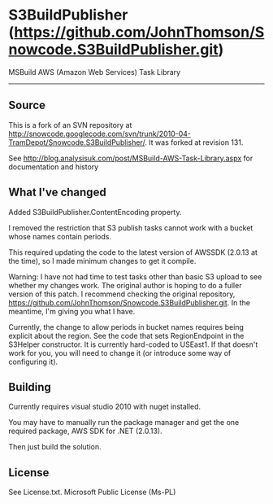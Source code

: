 # S3BuildPublisher (https://github.com/JohnThomson/Snowcode.S3BuildPublisher.git)

MSBuild AWS (Amazon Web Services) Task Library

***

## Source

This is a fork of an SVN repository at http://snowcode.googlecode.com/svn/trunk/2010-04-TramDepot/Snowcode.S3BuildPublisher/.
It was forked at revision 131.

See http://blog.analysisuk.com/post/MSBuild-AWS-Task-Library.aspx for documentation and history

## What I've changed

Added S3BuildPublisher.ContentEncoding property.

I removed the restriction that S3 publish tasks cannot work with a bucket whose names contain periods.

This required updating the code to the latest version of AWSSDK (2.0.13 at the time), so I made minimum changes to get it compile.

Warning: I have not had time to test tasks other than basic S3 upload to see whether my changes work. The original author is hoping to do a fuller version of this patch. I recommend checking the original repository, https://github.com/JohnThomson/Snowcode.S3BuildPublisher.git. In the meantime, I'm giving you what I have.

Currently, the change to allow periods in bucket names requires being explicit about the region. See the code that sets RegionEndpoint in the S3Helper constructor. It is currently hard-coded to USEast1. If that doesn't work for you, you will need to change it (or introduce some way of configuring it).

## Building

Currently requires visual studio 2010 with nuget installed.

You may have to manually run the package manager and get the one required package, AWS SDK for .NET (2.0.13).

Then just build the solution.

## License

See License.txt. Microsoft Public License (Ms-PL)
